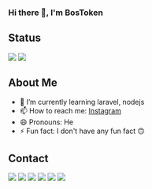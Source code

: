### Hi there 👋, I'm BosToken

## Status
<img src="https://github-readme-stats.vercel.app/api?username=BosToken&&show_icons=true&title_color=800080&icon_color=bb2acf&text_color=daf7dc&bg_color=000000">
<img src = "https://github-readme-stats.vercel.app/api/top-langs/?username=BosToken&&show_icons=true&title_color=800080&icon_color=bb2acf&text_color=daf7dc&bg_color=000000">

## About Me
<!-- - 🔭 I’m currently working on ... -->
<!-- - 👯 I’m looking to collaborate on ... -->
<!-- - 🤔 I’m looking for help with ... -->
<!-- - 💬 Ask me about ... -->
- 🌱 I’m currently learning laravel, nodejs
- 📫 How to reach me: [Instagram](https://www.instagram.com/puckxou/)
- 😄 Pronouns: He
- ⚡ Fun fact: I don't have any fun fact 🙃

## Contact
[<img src = "https://img.shields.io/badge/WhatsApp-25D366?style=for-the-badge&logo=whatsapp&logoColor=white">](https://wa.me/6281232857502/?text=Hello,%20I%20See%20Your%20GitHub!)
[<img src = "https://img.shields.io/badge/Instagram-E4405F?style=for-the-badge&logo=instagram&logoColor=white">](https://www.instagram.com/puckxou)
[<img src = "https://img.shields.io/badge/Telegram-2CA5E0?style=for-the-badge&logo=telegram&logoColor=white">](https://t.me/BosSeed)
[<img src = "https://img.shields.io/badge/Gmail-D14836?style=for-the-badge&logo=gmail&logoColor=white">](mailto:faizdiandra11@gmail.com)
[<img src = "https://img.shields.io/badge/Discord-7289DA?style=for-the-badge&logo=discord&logoColor=white">](https://discordapp.com/users/381357051064090624)
[<img src = "https://img.shields.io/badge/Steam-000000?style=for-the-badge&logo=steam&logoColor=white">](https://steamcommunity.com/profiles/76561198423609482)



